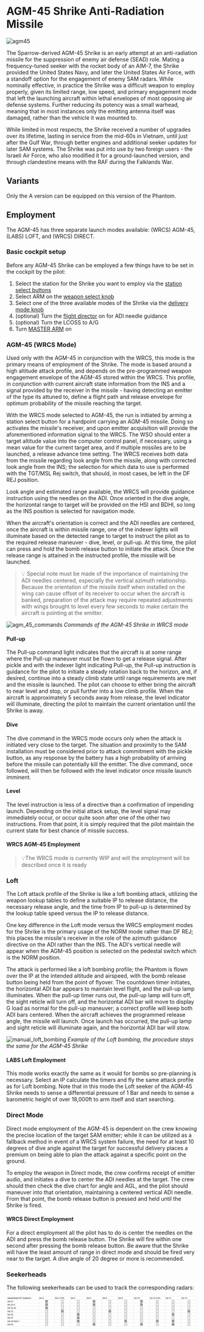 # AGM-45 Shrike Anti-Radiation Missile

![agm45](../../../img/agm45.jpg)

The Sparrow-derived AGM-45 Shrike is an early attempt at an anti-radiation
missile for the suppression of enemy air defense (SEAD) role. Mating a
frequency-tuned seeker with the rocket body of an AIM-7, the Shrike provided the
United States Navy, and later the United States Air Force, with a standoff
option for the engagement of enemy SAM radars. While nominally effective, in
practice the Shrike was a difficult weapon to employ properly, given its limited
range, low speed, and primary engagement mode that left the launching aircraft
within lethal envelopes of most opposing air defense systems. Further reducing
its potency was a small warhead, meaning that in most instances only the
emitting antenna itself was damaged, rather than the vehicle it was mounted to.

While limited in most respects, the Shrike received a number of upgrades over
its lifetime, lasting in service from the mid-60s in Vietnam, until just after
the Gulf War, through better engines and additional seeker updates for later SAM
systems. The Shrike was put into use by two foreign users - the Israeli Air
Force, who also modified it for a ground-launched version, and through
clandestine means with the RAF during the Falklands War.

## Variants

Only the A version can be equipped on this version of the Phantom.

## Employment

The AGM-45 has three separate launch modes available: (WRCS) AGM-45, (LABS) LOFT, and
(WRCS) DIRECT.

### Basic cockpit setup

Before any AGM-45 Shrike can be employed a few things have to be set in the cockpit by the pilot:

1. Select the station for the Shrike you want to employ via
   the [station select buttons](../../../cockpit/pilot/weapon_management.md#station-select-buttons)
2. Select ARM on
   the [weapon select knob](../../../cockpit/pilot/weapon_management.md#weapon-selector-knob)
3. Select one of the three available modes of the Shrike via
   the [delivery mode knob](../../../cockpit/pilot/weapon_management.md#delivery-mode-knob)
4. (optional) Turn
   the [flight director](../../../cockpit/pilot/flight_director_group.md#navigation-function-selector-panel)
   on for ADI needle guidance
5. (optional) Turn the LCOSS to A/G
6. Turn [MASTER ARM](../../../cockpit/pilot/weapon_management.md#master-arm-switch) on

### AGM-45 (WRCS Mode)

Used only with the AGM-45 in conjunction with the WRCS, this mode is the primary
means of employment of the Shrike. The mode is based around a high altitude
attack profile, and depends on the pre-programmed weapon engagement envelope of
the AGM-45 stored within the WRCS. This profile, in conjunction with current
aircraft state information from the INS and a signal provided by the receiver in
the missile - having detecting an emitter of the type its attuned to, define a
flight path and release envelope for optimum probability of the missile reaching
the target.

With the WRCS mode selected to AGM-45, the run is initiated by arming a station
select button for a hardpoint carrying an AGM-45 missile. Doing so activates the
missile's receiver, and upon emitter acquisition will provide the aforementioned
information signal to the WRCS. The WSO should enter a target altitude value
into the computer control panel, if necessary, using a mean value for the
current target area, and if multiple missiles are to be launched, a release
advance time setting. The WRCS receives both data from the missile regarding
look angle from the missile, along with corrected look angle from the INS; the
selection for which data to use is performed with the TGT/MSL Rej switch, that
should, in most cases, be left in the DF REJ position.

Look angle and estimated range available, the WRCS will provide guidance
instruction using the needles on the ADI. Once oriented in the dive angle, the
horizontal range to target will be provided on the HSI and BDHI, so long as the
INS position is selected for navigation mode.

When the aircraft's orientation is correct and the ADI needles are centered,
once the aircraft is within missile range, one of the indexer lights will
illuminate based on the detected range to target to instruct the pilot as to the
required release maneuver - dive, level, or pull-up. At this time, the pilot can
press and hold the bomb release button to initiate the attack. Once the release
range is attained in the instructed profile, the missile will be launched.

> 💡 Special note must be made of the importance of maintaining the ADI needles
> centered, especially the vertical azimuth relationship. Because the
> orientation of the missile itself when installed on the wing can cause offset
> of its receiver to occur when the aircraft is banked, preparation of the
> attack may require repeated adjustments with wings brought to level every few
> seconds to make certain the aircraft is pointing at the emitter.

![agm_45_commands](../../../img/agm_45_commands.jpg) _Commands of the AGM-45
Shrike in WRCS mode_

#### Pull-up

The Pull-up command light indicates that the aircraft is at some range where the
Pull-up maneuver must be flown to get a release signal. After pickle and with
the indexer light indicating Pull-up, the Pull-up instruction is guidance for
the pilot to initiate a steady rotation back to the horizon, and, if desired,
continue into a steady climb state until range requirements are met and the
missile is launched. The pilot can choose to either bring the aircraft to near
level and stop, or pull further into a low climb profile. When the aircraft is
approximately 5 seconds away from release, the level indicator will illuminate,
directing the pilot to maintain the current orientation until the Shrike is
away.

#### Dive

The dive command in the WRCS mode occurs only when the attack is initiated very
close to the target. The situation and proximity to the SAM installation must be
considered prior to attack commitment with the pickle button, as any response by
the battery has a high probability of arriving before the missile can
potentially kill the emitter. The dive command, once followed, will then be
followed with the level indicator once missile launch imminent.

#### Level

The level instruction is less of a directive than a confirmation of impending
launch. Depending on the initial attack setup, the level signal may immediately
occur, or occur quite soon after one of the other two instructions. From that
point, it is simply required that the pilot maintain the current state for best
chance of missile success.

#### WRCS AGM-45 Employment

> 💡The WRCS mode is currently WIP and will the employment will be described once it is ready

### Loft

The Loft attack profile of the Shrike is like a loft bombing attack, utilizing
the weapon lookup tables to define a suitable IP to release distance, the
necessary release angle, and the time from IP to pull-up is determined by the
lookup table speed versus the IP to release distance.

One key difference in the Loft mode versus the WRCS employment modes for the
Shrike is the primary usage of the NORM mode rather than DF REJ; this places the
missile's receiver in the role of the azimuth guidance directive on the ADI
rather than the INS. The ADI's vertical needle will appear when the AGM-45
position is selected on the pedestal switch which is the NORM position.

The attack is performed like a loft bombing profile; the Phantom is flown over
the IP at the intended altitude and airspeed, with the bomb release button being
held from the point of flyover. The countdown timer initiates, the horizontal
ADI bar appears to maintain level flight, and the pull-up lamp illuminates. When
the pull-up timer runs out, the pull-up lamp will turn off, the sight reticle
will turn off, and the horizontal ADI bar will move to display G load as normal
for the pull-up maneuver; a correct profile will keep both ADI bars centered.
When the aircraft achieves the programmed release angle, the missile will
launch. Once launch has occurred, the pull-up lamp and sight reticle will
illuminate again, and the horizontal ADI bar will stow.

![manual_loft_bombing](../../../img/loft.jpg) _Example of the Loft bombing, the
procedure stays the same for the AGM-45 Shrike_

#### LABS Loft Employment

This mode works exactly the same as it would for bombs so pre-planning is necessary. Select an IP
calculate the timers and fly the same attack profile as for Loft bombing. Note that in this mode
the Loft seeker of the AGM-45 Shrike needs to sense a differential pressure of 1 Bar and needs to
sense a barometric height of over 18,000ft to arm itself and start searching.

### Direct Mode

Direct mode employment of the AGM-45 is dependent on the crew knowing the
precise location of the target SAM emitter; while it can be utilized as a
fallback method in event of a WRCS system failure, the need for at least 10
degrees of dive angle against the target for successful delivery places a
premium on being able to plan the attack against a specific point on the ground.

To employ the weapon in Direct mode, the crew confirms receipt of emitter audio,
and initiates a dive to center the ADI needles at the target. The crew should
then check the dive chart for angle and AGL, and the pilot should maneuver into
that orientation, maintaining a centered vertical ADI needle. From that point,
the bomb release button is pressed and held until the Shrike is fired.

#### WRCS Direct Employment

For a direct employment all the pilot has to do is center the needles on the ADI and press the bomb
release button. The Shrike will fire within one second after pressing the bomb release button. Be
aware that the Shrike will have the least amount of range in direct mode and should be fired very
near to the target. A dive angle of 20 degree or more is recommended.

### Seekerheads

The following seekerheads can be used to track the corresponding radars:

![f4_shrike_seekerheads](../../../img/f4_shrike_seeker_table.jpg)